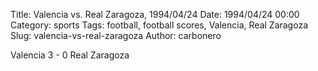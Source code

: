 Title: Valencia vs. Real Zaragoza, 1994/04/24
Date: 1994/04/24 00:00
Category: sports
Tags: football, football scores, Valencia, Real Zaragoza
Slug: valencia-vs-real-zaragoza
Author: carbonero


Valencia 3 - 0 Real Zaragoza
